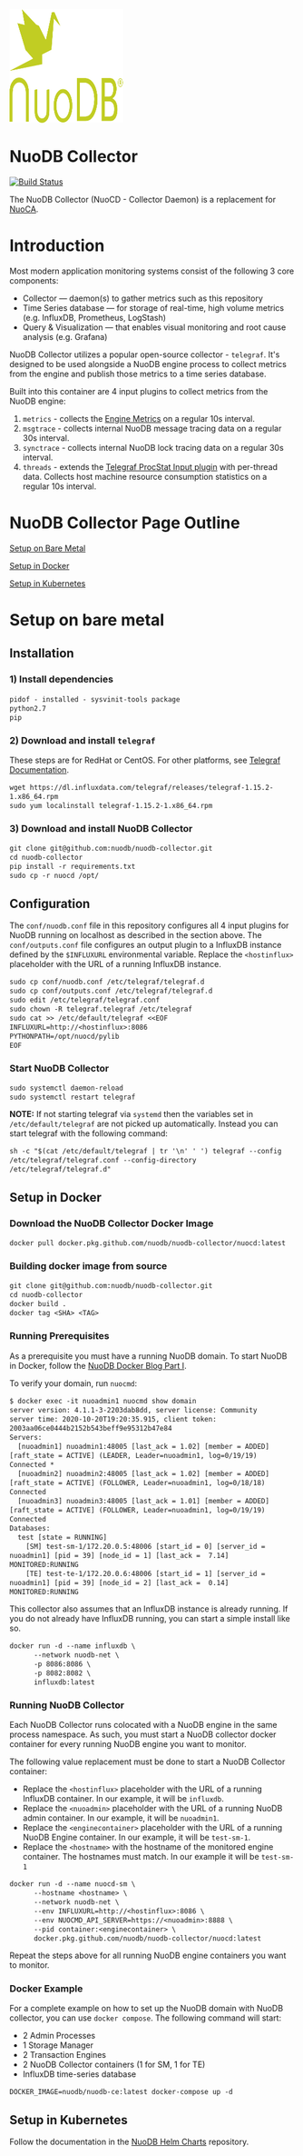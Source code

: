 <img src="images/nuodb.svg" width="200" height="200" /> 

# NuoDB Collector

[![Build Status](https://travis-ci.com/nuodb/nuodb-collector.svg?token=nYo6yHzhBM9syBKXYk7y&branch=master)](https://travis-ci.com/nuodb/nuodb-collector)

The NuoDB Collector (NuoCD - Collector Daemon) is a replacement for [NuoCA](https://github.com/nuodb/nuoca).

# Introduction

Most modern application monitoring systems consist of the following 3
core components:

* Collector             — daemon(s) to gather metrics such as this repository
* Time Series database  — for storage of real-time, high volume metrics (e.g. InfluxDB, Prometheus, LogStash)
* Query & Visualization — that enables visual monitoring and root cause analysis (e.g. Grafana)

NuoDB Collector utilizes a popular open-source collector - `telegraf`.
It's designed to be used alongside a NuoDB engine process to collect metrics from the engine and publish those metrics to a time series database.

Built into this container are 4 input plugins to collect metrics from the NuoDB engine:

1.  `metrics` - collects the [Engine Metrics](https://doc.nuodb.com/nuodb/4.0.x/reference-information/metrics-published-by-database-processes/)  on a
    regular 10s interval.
2.  `msgtrace` - collects internal NuoDB message tracing data on a regular 30s interval.
3.  `synctrace` - collects internal NuoDB lock tracing data on a regular 30s interval.
4.  `threads` - extends the [Telegraf ProcStat Input plugin](https://github.com/influxdata/telegraf/tree/master/plugins/inputs/procstat) with per-thread data.
Collects host machine resource consumption statistics on a regular 10s interval.

# NuoDB Collector Page Outline
[Setup on Bare Metal](#Setup-on-bare-metal)

[Setup in Docker](#Setup-in-docker)

[Setup in Kubernetes](#Setup-in-Kubernetes)


# Setup on bare metal

## Installation

### 1) Install dependencies
```
pidof - installed - sysvinit-tools package
python2.7
pip
```

### 2) Download and install `telegraf`
These steps are for RedHat or CentOS. For other platforms, see [Telegraf Documentation](https://portal.influxdata.com/downloads/).

```
wget https://dl.influxdata.com/telegraf/releases/telegraf-1.15.2-1.x86_64.rpm
sudo yum localinstall telegraf-1.15.2-1.x86_64.rpm
```

### 3) Download and install NuoDB Collector
```
git clone git@github.com:nuodb/nuodb-collector.git
cd nuodb-collector
pip install -r requirements.txt
sudo cp -r nuocd /opt/
```

## Configuration
The `conf/nuodb.conf` file in this repository configures all 4 input plugins for NuoDB running on localhost as described in the section above.
The `conf/outputs.conf` file configures an output plugin to a InfluxDB instance defined by the `$INFLUXURL` environmental variable.
Replace the `<hostinflux>` placeholder with the URL of a running InfluxDB instance.
```
sudo cp conf/nuodb.conf /etc/telegraf/telegraf.d
sudo cp conf/outputs.conf /etc/telegraf/telegraf.d
sudo edit /etc/telegraf/telegraf.conf
sudo chown -R telegraf.telegraf /etc/telegraf
sudo cat >> /etc/default/telegraf <<EOF
INFLUXURL=http://<hostinflux>:8086
PYTHONPATH=/opt/nuocd/pylib
EOF
```

### Start NuoDB Collector
```
sudo systemctl daemon-reload
sudo systemctl restart telegraf
```

**NOTE:** If not starting telegraf via `systemd` then the variables set in `/etc/default/telegraf` are not picked up automatically.
Instead you can start telegraf with the following command:
```
sh -c "$(cat /etc/default/telegraf | tr '\n' ' ') telegraf --config /etc/telegraf/telegraf.conf --config-directory /etc/telegraf/telegraf.d"
```

## Setup in Docker

### Download the NuoDB Collector Docker Image
```
docker pull docker.pkg.github.com/nuodb/nuodb-collector/nuocd:latest
```

### Building docker image from source
```
git clone git@github.com:nuodb/nuodb-collector.git
cd nuodb-collector
docker build . 
docker tag <SHA> <TAG>
```

### Running Prerequisites
As a prerequisite you must have a running NuoDB domain.
To start NuoDB in Docker, follow the [NuoDB Docker Blog Part I](https://nuodb.com/blog/deploy-nuodb-database-docker-containers-part-i).

To verify your domain, run `nuocmd`:
```
$ docker exec -it nuoadmin1 nuocmd show domain
server version: 4.1.1-3-2203dab8dd, server license: Community
server time: 2020-10-20T19:20:35.915, client token: 2003aa06ce0444b2152b543beff9e95312b47e84
Servers:
  [nuoadmin1] nuoadmin1:48005 [last_ack = 1.02] [member = ADDED] [raft_state = ACTIVE] (LEADER, Leader=nuoadmin1, log=0/19/19) Connected *
  [nuoadmin2] nuoadmin2:48005 [last_ack = 1.02] [member = ADDED] [raft_state = ACTIVE] (FOLLOWER, Leader=nuoadmin1, log=0/18/18) Connected
  [nuoadmin3] nuoadmin3:48005 [last_ack = 1.01] [member = ADDED] [raft_state = ACTIVE] (FOLLOWER, Leader=nuoadmin1, log=0/19/19) Connected
Databases:
  test [state = RUNNING]
    [SM] test-sm-1/172.20.0.5:48006 [start_id = 0] [server_id = nuoadmin1] [pid = 39] [node_id = 1] [last_ack =  7.14] MONITORED:RUNNING
    [TE] test-te-1/172.20.0.6:48006 [start_id = 1] [server_id = nuoadmin1] [pid = 39] [node_id = 2] [last_ack =  0.14] MONITORED:RUNNING
```

This collector also assumes that an InfluxDB instance is already running.
If you do not already have InfluxDB running, you can start a simple install like so.
```
docker run -d --name influxdb \
      --network nuodb-net \
      -p 8086:8086 \
      -p 8082:8082 \
      influxdb:latest
```

### Running NuoDB Collector
Each NuoDB Collector runs colocated with a NuoDB engine in the same process namespace.
As such, you must start a NuoDB collector docker container for every running NuoDB engine you want to monitor.

The following value replacement must be done to start a NuoDB Collector container:
- Replace the `<hostinflux>` placeholder with the URL of a running InfluxDB container. In our example, it will be `influxdb`.
- Replace the `<nuoadmin>` placeholder with the URL of a running NuoDB admin container. In our example, it will be `nuoadmin1`.
- Replace the `<enginecontainer>` placeholder with the URL of a running NuoDB Engine container. In our example, it will be `test-sm-1`.
- Replace the `<hostname>` with the hostname of the monitored engine container. The hostnames must match. In our example it will be `test-sm-1` 

```
docker run -d --name nuocd-sm \
      --hostname <hostname> \
      --network nuodb-net \
      --env INFLUXURL=http://<hostinflux>:8086 \
      --env NUOCMD_API_SERVER=https://<nuoadmin>:8888 \
      --pid container:<enginecontainer> \
      docker.pkg.github.com/nuodb/nuodb-collector/nuocd:latest
```

Repeat the steps above for all running NuoDB engine containers you want to monitor.

### Docker Example
For a complete example on how to set up the NuoDB domain with NuoDB collector, you can use `docker compose`.
The following command will start:
- 2 Admin Processes
- 1 Storage Manager
- 2 Transaction Engines
- 2 NuoDB Collector containers (1 for SM, 1 for TE)
- InfluxDB time-series database

```
DOCKER_IMAGE=nuodb/nuodb-ce:latest docker-compose up -d
```

## Setup in Kubernetes

Follow the documentation in the [NuoDB Helm Charts](https://github.com/nuodb/nuodb-helm-charts) repository.
